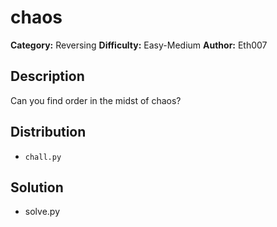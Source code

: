 # chaos
**Category:** Reversing
**Difficulty:** Easy-Medium
**Author:** Eth007

## Description

Can you find order in the midst of chaos?

## Distribution

- `chall.py`

## Solution

- solve.py
